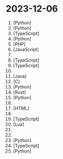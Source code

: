 # 2023-12-06

1. [](https://github.comundefined "提取微信聊天记录，将其导出成HTML、Word、CSV文档永久保存，对聊天记录进行分析生成年度聊天报告") [Python]
2. [](https://github.comundefined "A code-first agent framework for seamlessly planning and executing data analytics tasks.") [Python]
3. [](https://github.comundefined "Build better UIs faster.") [TypeScript]
4. [](https://github.comundefined "获取微信账号信息(昵称/账号/手机/邮箱/数据库密钥/wxid)；PC微信数据库读取、解密脚本；聊天记录查看工具；聊天记录导出为html(包含语音图片)。支持多账户信息获取，支持所有微信版本。") [Python]
5. [](https://github.comundefined "Laravel Pulse is a real-time application performance monitoring tool and dashboard for your Laravel application.") [PHP]
6. [](https://github.comundefined "") [JavaScript]
7. [](https://github.comundefined "Animate Anyone: Consistent and Controllable Image-to-Video Synthesis for Character Animation") 
8. [](https://github.comundefined "3D Visualization of an GPT-style LLM") [TypeScript]
9. [](https://github.comundefined "FastGPT is a knowledge-based QA system built on the LLM, offers out-of-the-box data processing and model invocation capabilities, allows for workflow orchestration through Flow visualization!") [TypeScript]
10. [](https://github.comundefined "自动整合全网Nuclei的漏洞POC，实时同步更新最新POC！") 
11. [](https://github.comundefined "《Hello 算法》：动画图解、一键运行的数据结构与算法教程，支持 Java, C++, Python, Go, JS, TS, C#, Swift, Rust, Dart, Zig 等语言。") [Java]
12. [](https://github.comundefined "Foundational Models for State-of-the-Art Speech and Text Translation") [C]
13. [](https://github.comundefined "The official implementation of HierSpeech++") [Python]
14. [](https://github.comundefined "Git Query language is a SQL like language to perform queries on .git files with supports of most of SQL features such as grouping, ordering and aggregations functions") [Rust]
15. [](https://github.comundefined "Machine Learning Engineering Online Book") [Python]
16. [](https://github.comundefined "Collection of Summer 2024 tech internships!") 
17. [](https://github.comundefined "12 weeks, 26 lessons, 52 quizzes, classic Machine Learning for all") [HTML]
18. [](https://github.comundefined "A list of Free Software network services and web applications which can be hosted on your own servers") 
19. [](https://github.comundefined "A well-designed cross-platform ChatGPT UI (Web / PWA / Linux / Win / MacOS). 一键拥有你自己的跨平台 ChatGPT 应用。") [TypeScript]
20. [](https://github.comundefined "Neovim file explorer: edit your filesystem like a buffer") [Lua]
21. [](https://github.comundefined "Fay是一个完整的开源项目，包含Fay控制器及数字人模型，可灵活组合出不同的应用场景：虚拟主播、现场推销货、商品导购、语音助理、远程语音助理、数字人互动、数字人面试官及心理测评、贾维斯、Her。 开源项目，非产品试用！！！") 
22. [](https://github.comundefined "收集于互联网的一些高清直播源。") 
23. [](https://github.comundefined "Focus on prompting and generating") [Python]
24. [](https://github.comundefined "Connect, collaborate, and grow with a community of TypeScript developers") [TypeScript]
25. [](https://github.comundefined "🔎 Hunt down social media accounts by username across social networks") [Python]
